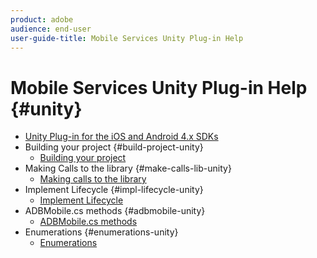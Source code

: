 ```yaml
---
product: adobe
audience: end-user
user-guide-title: Mobile Services Unity Plug-in Help
---
```


# Mobile Services Unity Plug-in Help {#unity}

+ [Unity Plug-in for the iOS and Android 4.x SDKs](get-started.md)
+  Building your project {#build-project-unity}
   + [Building your project](project.md)
+ Making Calls to the library {#make-calls-lib-unity}
   + [Making calls to the library](library-calls.md)
+ Implement Lifecycle {#impl-lifecycle-unity}
   + [Implement Lifecycle](lifecycle.md)
+ ADBMobile.cs methods {#adbmobile-unity}
   + [ADBMobile.cs methods](methods.md)
+ Enumerations {#enumerations-unity}
   + [Enumerations](enumerations.md)
